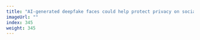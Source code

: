 ```yaml
---
title: "AI-generated deepfake faces could help protect privacy on social media"
imageUrl: ""
index: 345
weight: 345
---
```

